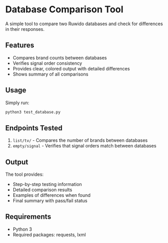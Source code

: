 # Database Comparison Tool

A simple tool to compare two Ruwido databases and check for differences in their responses.

## Features

- Compares brand counts between databases
- Verifies signal order consistency
- Provides clear, colored output with detailed differences
- Shows summary of all comparisons

## Usage

Simply run:
```bash
python3 test_database.py
```

## Endpoints Tested

1. `list/tv/` - Compares the number of brands between databases
2. `empty/signal` - Verifies that signal orders match between databases

## Output

The tool provides:
- Step-by-step testing information
- Detailed comparison results
- Examples of differences when found
- Final summary with pass/fail status

## Requirements

- Python 3
- Required packages: requests, lxml
